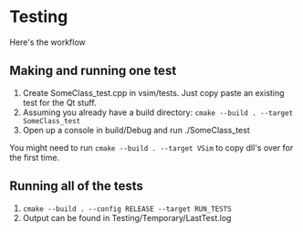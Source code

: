 # Testing
Here's the workflow

## Making and running one test

1. Create SomeClass_test.cpp in vsim/tests. Just copy paste an existing test for the Qt stuff.
2. Assuming you already have a build directory: `cmake --build . --target SomeClass_test`
3. Open up a console in build/Debug and run ./SomeClass_test

You might need to run `cmake --build . --target VSim` to copy dll's over for the first time.

## Running all of the tests

1. `cmake --build . --config RELEASE --target RUN_TESTS`
2. Output can be found in Testing/Temporary/LastTest.log

